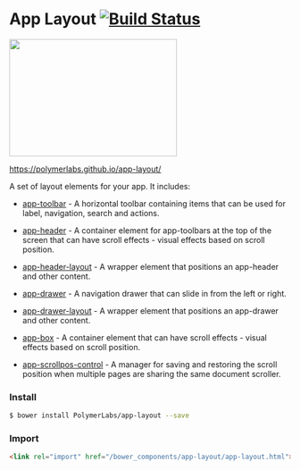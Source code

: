 # App Layout [![Build Status](https://travis-ci.org/PolymerLabs/app-layout.svg?branch=master)](https://travis-ci.org/PolymerLabs/app-layout)


<img src="https://app-layout-assets.appspot.com/assets/docs/app-layout.png" width="300" height="210">

https://polymerlabs.github.io/app-layout/

A set of layout elements for your app. It includes:

- [app-toolbar](/app-toolbar) - A horizontal toolbar containing items that can be used for label, navigation, search and actions.

- [app-header](/app-header) - A container element for app-toolbars at the top of the screen that can have scroll effects - visual effects based on scroll position.

- [app-header-layout](/app-header-layout) - A wrapper element that positions an app-header and other content.

- [app-drawer](/app-drawer) - A navigation drawer that can slide in from the left or right.

- [app-drawer-layout](/app-drawer-layout) - A wrapper element that positions an app-drawer and other content.

- [app-box](/app-box) - A container element that can have scroll effects - visual effects based on scroll position.

- [app-scrollpos-control](/app-scrollpos-control) - A manager for saving and restoring the scroll position when multiple pages are sharing the same document scroller.


### Install

```bash
$ bower install PolymerLabs/app-layout --save
```

### Import

```html
<link rel="import" href="/bower_components/app-layout/app-layout.html">
```
